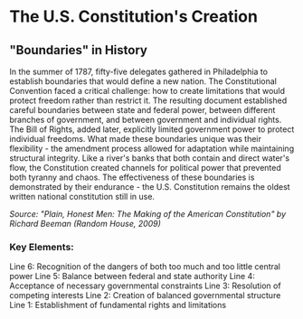 # The U.S. Constitution's Creation

## "Boundaries" in History

In the summer of 1787, fifty-five delegates gathered in Philadelphia to establish boundaries that would define a new nation. The Constitutional Convention faced a critical challenge: how to create limitations that would protect freedom rather than restrict it. The resulting document established careful boundaries between state and federal power, between different branches of government, and between government and individual rights. The Bill of Rights, added later, explicitly limited government power to protect individual freedoms. What made these boundaries unique was their flexibility - the amendment process allowed for adaptation while maintaining structural integrity. Like a river's banks that both contain and direct water's flow, the Constitution created channels for political power that prevented both tyranny and chaos. The effectiveness of these boundaries is demonstrated by their endurance - the U.S. Constitution remains the oldest written national constitution still in use.

*Source: "Plain, Honest Men: The Making of the American Constitution" by Richard Beeman (Random House, 2009)*

### Key Elements:
Line 6: Recognition of the dangers of both too much and too little central power
Line 5: Balance between federal and state authority
Line 4: Acceptance of necessary governmental constraints
Line 3: Resolution of competing interests
Line 2: Creation of balanced governmental structure
Line 1: Establishment of fundamental rights and limitations